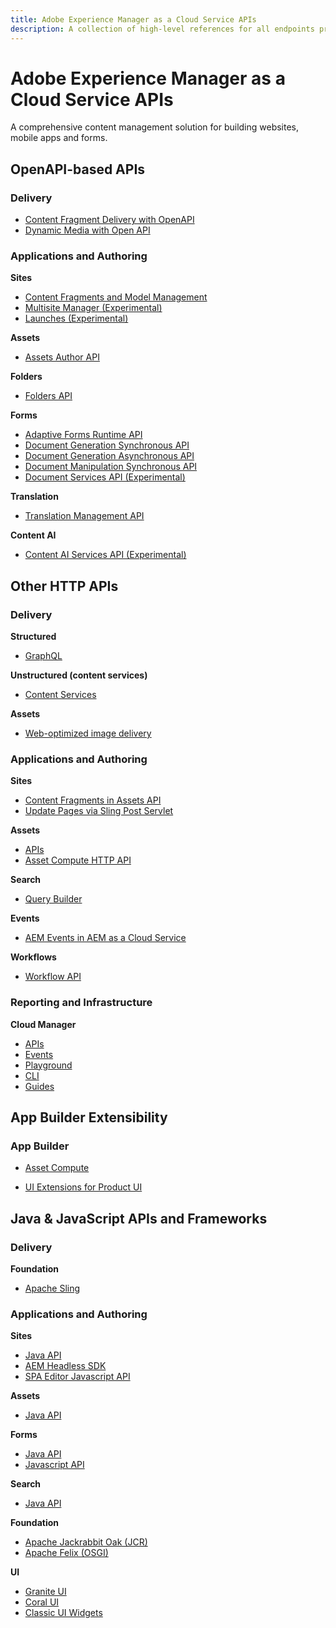 ```yaml
---
title: Adobe Experience Manager as a Cloud Service APIs
description: A collection of high-level references for all endpoints provided by Adobe Experience Manager as a Cloud Service.
---
```


<Hero slots="heading, text"/>

# Adobe Experience Manager as a Cloud Service APIs

A comprehensive content management solution for building websites, mobile apps and forms.

## OpenAPI-based APIs

<DiscoverBlock slots="heading, link, text"/>

### Delivery

* [Content Fragment Delivery with OpenAPI](./api/stable/contentfragments/delivery/)
* [Dynamic Media with Open API](./api/stable/assets/delivery/index.md)

<DiscoverBlock slots="heading, link, text"/>

### Applications and Authoring

**Sites**

* [Content Fragments and Model Management](./api/stable/sites/)
* [Multisite Manager (Experimental)](./api/experimental/sites/msm/)
* [Launches (Experimental)](./api/experimental/sites/launches/)
  
<DiscoverBlock slots="link, text"/>

**Assets**

* [Assets Author API](./api/stable/assets/author/)

<DiscoverBlock slots="link, text"/>

**Folders**

* [Folders API](./api/stable/folders/)

<DiscoverBlock slots="link, text"/>

**Forms**

* [Adaptive Forms Runtime API](./api/stable/forms/)
* [Document Generation Synchronous API](https://developer.adobe.com/experience-manager-forms-cloud-service-developer-reference/references/output-sync)
* [Document Generation Asynchronous API](https://developer.adobe.com/experience-manager-forms-cloud-service-developer-reference/references/output-batch)
* [Document Manipulation Synchronous API](https://developer.adobe.com/experience-manager-forms-cloud-service-developer-reference/references/assembler-sync)
* [Document Services API (Experimental)](./api/experimental/document/)

<DiscoverBlock slots="link, text"/>

**Translation**

* [Translation Management API](./api/stable/translation/index.md)

**Content AI**

* [Content AI Services API (Experimental)](./api/experimental/contentai/index.md)

## Other HTTP APIs

<DiscoverBlock slots="heading, link, text"/>

### Delivery

**Structured**

* [GraphQL](https://experienceleague.adobe.com/docs/experience-manager-cloud-service/content/headless/graphql-api/content-fragments.html)

<DiscoverBlock slots="link, text"/>

**Unstructured (content services)**

* [Content Services](https://experienceleague.adobe.com/docs/experience-manager-cloud-service/content/implementing/developing/full-stack/components-templates/json-exporter.html?lang=en)

<DiscoverBlock slots="link, text"/>

**Assets**

* [Web-optimized image delivery](https://experienceleague.adobe.com/docs/experience-manager-core-components/using/developing/web-optimized-image-delivery.html?lang=en)

<DiscoverBlock slots="heading, link, text"/>

### Applications and Authoring

**Sites**

* [Content Fragments in Assets API](https://experienceleague.adobe.com/docs/experience-manager-cloud-service/content/assets/admin/assets-api-content-fragments.html?lang=en)
* [Update Pages via Sling Post Servlet](https://sling.apache.org/documentation/bundles/manipulating-content-the-slingpostservlet-servlets-post.html)

<DiscoverBlock slots="link, text"/>

**Assets**

* [APIs](https://experienceleague.adobe.com/docs/experience-manager-cloud-service/content/assets/admin/mac-api-assets.html?lang=en)
* [Asset Compute HTTP API](https://experienceleague.adobe.com/docs/asset-compute/using/api.html?lang=en)

<DiscoverBlock slots="link, text"/>

**Search**

* [Query Builder](https://experienceleague.adobe.com/docs/experience-manager-cloud-service/content/implementing/developing/full-stack/search/query-builder-api.html?lang=en)

<DiscoverBlock slots="link, text"/>

**Events**

* [AEM Events in AEM as a Cloud Service](/guides/events/index.md)

<DiscoverBlock slots="link, text"/>

**Workflows**

* [Workflow API](https://experienceleague.adobe.com/docs/experience-manager-65/developing/extending-aem/extending-workflows/workflows-program-interaction.html?lang=en)

<DiscoverBlock slots="heading, link, text"/>

### Reporting and Infrastructure

**Cloud Manager**

* [APIs](https://developer.adobe.com/experience-cloud/cloud-manager/reference/api/)
* [Events](https://developer.adobe.com/experience-cloud/cloud-manager/reference/events/)
* [Playground](https://developer.adobe.com/experience-cloud/cloud-manager/reference/playground/)
* [CLI](https://developer.adobe.com/experience-cloud/cloud-manager/cli-and-sdks/)
* [Guides](https://developer.adobe.com/experience-cloud/cloud-manager/)

## App Builder Extensibility

<DiscoverBlock slots="heading, link"/>

### App Builder

* [Asset Compute](https://experienceleague.adobe.com/docs/asset-compute/using/extend/understand-extensibility.html?lang=en)

<DiscoverBlock slots="link"/>

* [UI Extensions for Product UI](https://developer.adobe.com/uix/docs/)

## Java & JavaScript APIs and Frameworks

<DiscoverBlock slots="heading, link, text"/>

### Delivery

**Foundation**

* [Apache Sling](https://sling.apache.org/apidocs/sling11/)

<DiscoverBlock slots="heading, link, text"/>

### Applications and Authoring

**Sites**

* [Java API](https://javadoc.io/doc/com.adobe.aem/aem-sdk-api/latest/com/day/cq/wcm/api/package-summary.html)
* [AEM Headless SDK](https://experienceleague.adobe.com/docs/experience-manager-learn/getting-started-with-aem-headless/how-to/aem-headless-sdk.html?lang=en)
* [SPA Editor Javascript API](https://experienceleague.adobe.com/docs/experience-manager-cloud-service/content/implementing/developing/hybrid/reference-materials.html)

<DiscoverBlock slots="link, text"/>

**Assets**

* [Java API](https://javadoc.io/doc/com.adobe.aem/aem-sdk-api/latest/com/day/cq/dam/api/package-summary.html)

<DiscoverBlock slots="link, text"/>

**Forms**

* [Java API](https://javadoc.io/doc/com.adobe.aem/aem-forms-sdk-api/latest/index.html)  
* [Javascript API](https://developer.adobe.com/experience-manager/reference-materials/cloud-service/jsdoc/aem-forms-cloud-service-jsdoc/index.html)  

<DiscoverBlock slots="link, text"/>

**Search**

* [Java API](https://experienceleague.adobe.com/docs/experience-manager-cloud-service/content/implementing/developing/full-stack/search/query-builder-api.html?lang=en#example-query-builder-api-usage)

<DiscoverBlock slots="link, text"/>

**Foundation**

* [Apache Jackrabbit Oak (JCR)](https://jackrabbit.apache.org/oak/docs/oak_api/overview.html)
* [Apache Felix (OSGI)](https://felix.apache.org/documentation/index.html)

<DiscoverBlock slots="link, text"/>

**UI**

* [Granite UI](https://developer.adobe.com/experience-manager/reference-materials/6-5/granite-ui/api/jcr_root/libs/granite/ui/index.html)
* [Coral UI]( https://developer.adobe.com/experience-manager/reference-materials/6-5/coral-ui/coralui3/index.html)
* [Classic UI Widgets](https://developer.adobe.com/experience-manager/reference-materials/6-5/granite-ui/api/jcr_root/libs/granite/ui/index.html)
